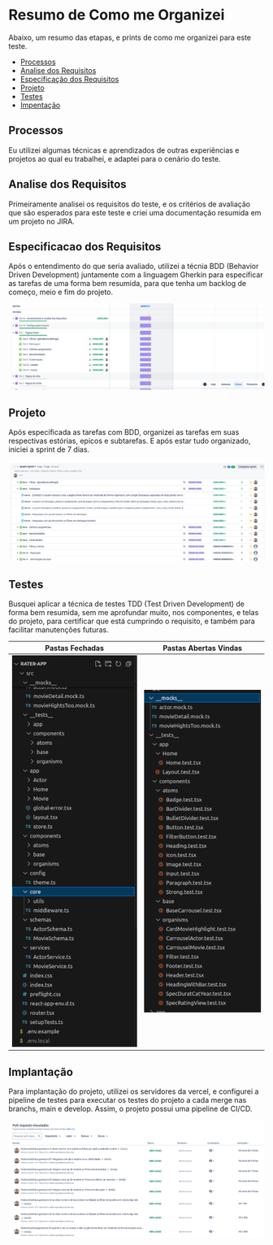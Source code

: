 # Resumo de Como me Organizei

Abaixo, um resumo das etapas, e prints de como me organizei para este teste.

-  [Processos](#processos)
-  [Analise dos Requisitos](#analise-dos-requisitos)
-  [Especificação dos Requisitos](#especificacao-dos-requisitos)
-  [Projeto](#projeto)
-  [Testes](#testes)
-  [Impentação](#implantação)

## Processos

Eu utilizei algumas técnicas e aprendizados de outras experiências e projetos ao qual eu trabalhei, e adaptei para o cenário do teste.

## Analise dos Requisitos

Primeiramente analisei os requisitos do teste, e os critérios de avaliação que são esperados para este teste e criei uma documentação resumida em um projeto no JIRA.

## Especificacao dos Requisitos

Após o entendimento do que seria avaliado, utilizei a técnia BDD (Behavior Driven Development) juntamente com a linguagem Gherkin para especificar as tarefas de uma forma bem resumida, para que tenha um backlog de começo, meio e fim do projeto.

![Rater App](/docs/images/epicos.png "Epicos")

## Projeto

Após especificada as tarefas com BDD, organizei as tarefas em suas respectivas estórias, epicos e subtarefas. E após estar tudo organizado, iniciei a sprint de 7 dias.

![Rater App](/docs/images/listar-2.png "Epicos")

## Testes

Busquei aplicar a técnica de testes TDD (Test Driven Development) de forma bem resumida, sem me aprofundar muito, nos componentes, e telas do projeto, para certificar que está cumprindo o requisito, e também para facilitar manutenções futuras.

| Pastas Fechadas                                     | Pastas Abertas Vindas                             |
| --------------------------------------------------- | ------------------------------------------------- |
| ![Pastas Fechadas](/docs/images/testes-fechado.png) | ![Pastas Abertas](/docs/images/testes-aberto.png) |

## Implantação

Para implantação do projeto, utilizei os servidores da vercel, e configurei a pipeline de testes para executar os testes do projeto a cada merge nas branchs, main e develop. Assim, o projeto possui uma pipeline de CI/CD.

![Rater App](/docs/images/pull-requests.png "Pipeline")
